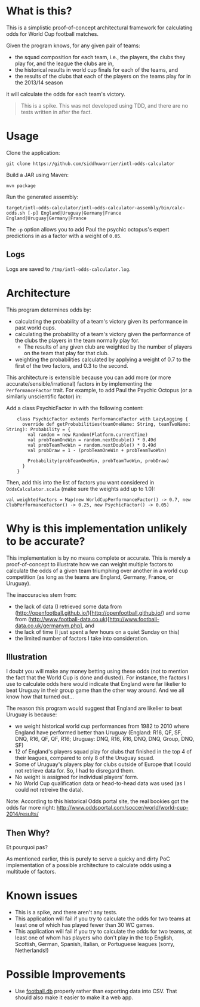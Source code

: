 # What is this?

This is a simplistic proof-of-concept architectural framework for calculating odds for World Cup football matches.

Given the program knows, for any given pair of teams:

* the squad composition for each team, i.e., the players, the clubs they play for, and the league the clubs are in,
* the historical results in world cup finals for each of the teams, and
* the results of the clubs that each of the players on the teams play for in the 2013/14 season

it will calculate the odds for each team's victory.

> This is a spike. This was not developed using TDD, and there are no tests written in after the fact.  

# Usage

Clone the application:

    git clone https://github.com/siddhuwarrier/intl-odds-calculator
    
Build a JAR using Maven:

    mvn package
    
Run the generated assembly:

    target/intl-odds-calculator/intl-odds-calculator-assembly/bin/calc-odds.sh [-p] England|Uruguay|Germany|France England|Uruguay|Germany|France
     
The ``-p`` option allows you to add Paul the psychic octopus's expert predictions in as a factor with a weight of ``0.05``.

## Logs

Logs are saved to ``/tmp/intl-odds-calculator.log``.

# Architecture

This program determines odds by:

 * calculating the probability of a team's victory given its performance in past world cups.
 * calculating the probability of a team's victory given the performance of the clubs the players in the team normally play for.
    * The results of any given club are weighted by the number of players on the team that play for that club.
 * weighting the probabilities calculated by applying a weight of 0.7 to the first of the two factors, and 0.3 to the second.

This architecture is extensible because you can add more (or more accurate/sensible/irrational) factors in by implementing the ``PerformanceFactor`` trait. 
For example, to add Paul the Psychic Octopus (or a similarly unscientific factor) in:

Add a class PsychicFactor in with the following content:

        class PsychicFactor extends PerformanceFactor with LazyLogging {
          override def getProbabilities(teamOneName: String, teamTwoName: String): Probability = {
            val random = new Random(Platform.currentTime)
            val probTeamOneWin = random.nextDouble() * 0.49d
            val probTeamTwoWin = random.nextDouble() * 0.49d
            val probDraw = 1 - (probTeamOneWin + probTeamTwoWin)
        
            Probability(probTeamOneWin, probTeamTwoWin, probDraw)
          }
        }
        
Then, add this into the list of factors you want considered in ``OddsCalculator.scala`` (make sure the weights add up to 1.0):

    val weightedFactors = Map(new WorldCupPerformanceFactor() -> 0.7, new ClubPerformanceFactor() -> 0.25, new PsychicFactor() -> 0.05)

# Why is this implementation unlikely to be accurate?

This implementation is by no means complete or accurate. This is merely a proof-of-concept to illustrate how we can weight
multiple factors to calculate the odds of a given team triumphing over another in a world cup competition (as long as
the teams are England, Germany, France, or Uruguay).

The inaccuracies stem from:
* the lack of data (I retrieved some data from (http://openfootball.github.io/)[http://openfootball.github.io/) and some
 from (http://www.football-data.co.uk)[http://www.football-data.co.uk/germanym.php], and
* the lack of time (I just spent a few hours on a quiet Sunday on this)
* the limited number of factors I take into consideration.


## Illustration
I doubt you will make any money betting using these odds (not to mention the fact that the World Cup is done and dusted). For instance, the factors I use to calculate odds here would
indicate that England were far likelier to beat Uruguay in their group game than the other way around. And we all know how that turned out...

The reason this program would suggest that England are likelier to beat Uruguay is because:

* we weight historical world cup performances from 1982 to 2010 where England have performed better than Uruguay (England: R16, QF, SF, DNQ, R16, QF, QF, R16; Uruguay: DNQ, R16, R16, DNQ, DNQ, Group, DNQ, SF)
* 12 of England's players squad play for clubs that finished in the top 4 of their leagues, compared to only 8 of the Uruguay squad.
* Some of Uruguay's players play for clubs outside of Europe that I could not retrieve data for. So, I had to disregard them.
* No weight is assigned for individual players' form.
* No World Cup qualification data or head-to-head data was used (as I could not retreive the data).

Note: According to this historical Odds portal site, the real bookies got the odds far more right: http://www.oddsportal.com/soccer/world/world-cup-2014/results/

## Then Why?

Et pourquoi pas?

As mentioned earlier, this is purely to serve a quicky and dirty PoC implementation of a possible architecture
 to calculate odds using a multitude of factors.
 
# Known issues

* This is a spike, and there aren't any tests.
* This application will fail if you try to calculate the odds for two teams at least one of which has played fewer than 30 WC games.
* This application will fail if you try to calculate the odds for two teams, at least one of whom has players who don't play in the 
top English, Scottish, German, Spanish, Italian, or Portuguese leagues (sorry, Netherlands!) 

# Possible Improvements

* Use [football.db](http://openfootball.github.io/) properly rather than exporting data into CSV. That should also make it easier to make it a web app.